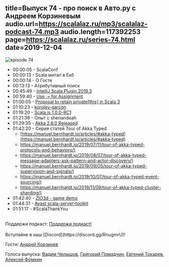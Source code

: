 title=Выпуск 74 - про поиск в Авто.ру с Андреем Корзиневым
audio.url=https://scalalaz.ru/mp3/scalalaz-podcast-74.mp3
audio.length=117392253
page=https://scalalaz.ru/series-74.html
date=2019-12-04
----
![episode 74](https://scalalaz.ru/img/episode74.jpg)

* 00:00:05 - ScalaConf
* 00:00:13 - Scala митап в Екб
* 00:00:14 - O Госте
* 00:13:13 - Aтрибутивный поиск
* 00:45:49 - [IntelliJ Scala Plugin 2019.3](https://blog.jetbrains.com/scala/2019/11/28/intellij-scala-plugin-2019-3-method-chain-hints-scala-repl-scala-worksheet-and-scalatest-improvements/)
* 00:59:40 - [Use := for Assignment](https://github.com/lampepfl/dotty/issues/7598)
* 01:00:05 - [Proposal to retain private[this] in Scala 3](https://contributors.scala-lang.org/t/proposal-to-retain-private-this-in-scala-3/3829)
* 01:10:23 - [korolev-garcon](https://github.com/fomkin/korolev-garcon)
* 01:19:20 - [Scala.js 1.0.0-RC1](https://www.scala-js.org/news/2019/11/26/announcing-scalajs-1.0.0-RC1/)
* 01:21:39 - Опыт с shenandoah
* 01:29:35 - [Akka 2.6.0 Released](https://akka.io/blog/news/2019/11/06/akka-2.6.0-released)
* 01:42:20 - Серия статей Tour of Akka Typed
    - [https://manuel.bernhardt.io/articles/#akka-typed](https://manuel.bernhardt.io/articles/#akka-typed)
    - [https://manuel.bernhardt.io/2019/07/11/tour-of-akka-typed-protocols-and-behaviors/)](https://manuel.bernhardt.io/2019/07/11/tour-of-akka-typed-protocols-and-behaviors/)
    - [https://manuel.bernhardt.io/2019/08/07/tour-of-akka-typed-message-adapters-ask-pattern-and-actor-discovery/)](https://manuel.bernhardt.io/2019/08/07/tour-of-akka-typed-message-adapters-ask-pattern-and-actor-discovery/)
    - [https://manuel.bernhardt.io/2019/09/05/tour-of-akka-typed-supervision-and-signals/)](https://manuel.bernhardt.io/2019/09/05/tour-of-akka-typed-supervision-and-signals/)
    - [https://manuel.bernhardt.io/2019/10/07/tour-of-akka-typed-event-sourcing/)](https://manuel.bernhardt.io/2019/10/07/tour-of-akka-typed-event-sourcing/)
    - [https://manuel.bernhardt.io/2019/11/09/tour-of-akka-typed-cluster-sharding/)](https://manuel.bernhardt.io/2019/11/09/tour-of-akka-typed-cluster-sharding/)
* 01:42:40 - [ZIO3d - game demo](https://github.com/wongelz/zio3d)    
* 01:44:31 - [Avast scala-server-toolkit](https://github.com/avast/scala-server-toolkit)
* 01:51:17 - #ScalaThankYou

<br/>
Поддержи подкаст:
<a href="https://www.patreon.com/bePatron?u=8074802" data-patreon-widget-type="become-patron-button">Поддержи подкаст!</a><script async src="https://c6.patreon.com/becomePatronButton.bundle.js"></script>
<br/>

<br/>
Вступайне в наш [Discord](https://discord.gg/RnugmrU)! 
<br/>

Гости:
[Андрей Корзинев](t.me/fellrond)

Голоса выпуска:
[Вадим Челышов](http://github.com/dos65),
[Григорий Помадчин](https://github.com/pomadchin),
[Евгений Токарев](https://twitter.com/strobegen),
[Алексей Фомкин](http://github.com/fomkin)
